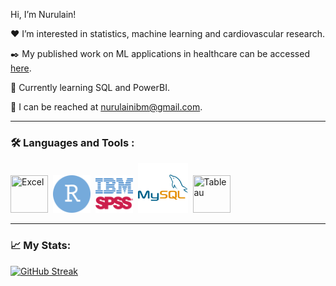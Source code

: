 Hi, I’m Nurulain!

❤️ I’m interested in statistics, machine learning and cardiovascular research.

✒️ My published work on ML applications in healthcare can be accessed [here](https://www.researchgate.net/profile/Nurulain-Ibrahim).

📘 Currently learning SQL and PowerBI.

📧 I can be reached at nurulainibm@gmail.com. 

---

### :hammer_and_wrench: Languages and Tools :
<div>
  <img src="https://upload.wikimedia.org/wikipedia/commons/3/34/Microsoft_Office_Excel_%282019%E2%80%93present%29.svg" title="Excel" width="60" height="60"/>&nbsp;
  <img src="https://github.com/devicons/devicon/blob/master/icons/rstudio/rstudio-original.svg" title="R" width="60" height="60"/>&nbsp;
  <img src="https://github.com/devicons/devicon/blob/master/icons/spss/spss-original.svg" title="SPSS" width="60" height="60"/>&nbsp;
  <img src="https://github.com/devicons/devicon/blob/master/icons/mysql/mysql-original-wordmark.svg" title="MySQL" width="80" height="80"/>&nbsp;
  <img src="https://surveymonkey-assets.s3.amazonaws.com/papiasset/apps/logos/2e989404-aed0-41ea-9198-ddc1c76d7a4a" title="Tableau" width="60" height="60"/>&nbsp;
</div>

---

### :chart_with_upwards_trend: My Stats: 
[![GitHub Streak](https://streak-stats.demolab.com/?user=nurulainibm)](https://git.io/streak-stats)


<!---
nurulainibm/nurulainibm is a ✨ special ✨ repository because its `README.md` (this file) appears on your GitHub profile.
You can click the Preview link to take a look at your changes.
--->
